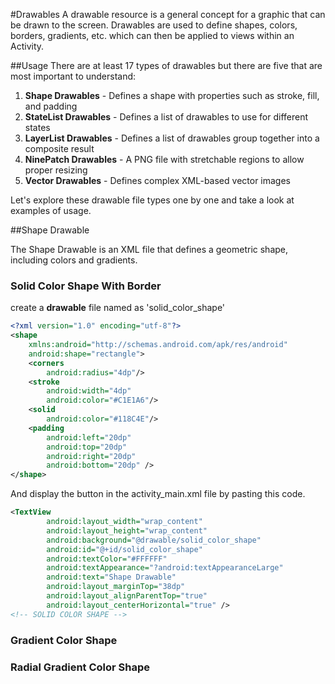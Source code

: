 #Drawables
A drawable resource is a general concept for a graphic that can be drawn to the screen. Drawables are used to define shapes, colors, borders, gradients, etc. which can then be applied to views within an Activity.

##Usage
There are at least 17 types of drawables but there are five that are most important to understand:

<ol>
	<li><b>Shape Drawables</b> - Defines a shape with properties such as stroke, fill, and padding</li>
	<li><b>StateList Drawables</b> - Defines a list of drawables to use for different states</li>
	<li><b>LayerList Drawables</b> - Defines a list of drawables group together into a composite result</li>
	<li><b>NinePatch Drawables</b> - A PNG file with stretchable regions to allow proper resizing</li>
	<li><b>Vector Drawables</b> - Defines complex XML-based vector images</li>
</ol>

Let's explore these drawable file types one by one and take a look at examples of usage.


##Shape Drawable

The Shape Drawable is an XML file that defines a geometric shape, including colors and gradients. 

### Solid Color Shape With Border

create a <b>drawable</b> file named as 'solid_color_shape'

```XML
<?xml version="1.0" encoding="utf-8"?>
<shape
    xmlns:android="http://schemas.android.com/apk/res/android"
    android:shape="rectangle">
    <corners
        android:radius="4dp"/>
    <stroke
        android:width="4dp"
        android:color="#C1E1A6"/>
    <solid
        android:color="#118C4E"/>
    <padding
        android:left="20dp"
        android:top="20dp"
        android:right="20dp"
        android:bottom="20dp" />
</shape>
```

And display the button in the activity_main.xml file by pasting this code.

```XML
<TextView
        android:layout_width="wrap_content"
        android:layout_height="wrap_content"
        android:background="@drawable/solid_color_shape"
        android:id="@+id/solid_color_shape"
        android:textColor="#FFFFFF"
        android:textAppearance="?android:textAppearanceLarge"
        android:text="Shape Drawable"
        android:layout_marginTop="38dp"
        android:layout_alignParentTop="true"
        android:layout_centerHorizontal="true" />
<!-- SOLID COLOR SHAPE -->
```

    
	
### Gradient Color Shape
### Radial Gradient Color Shape
